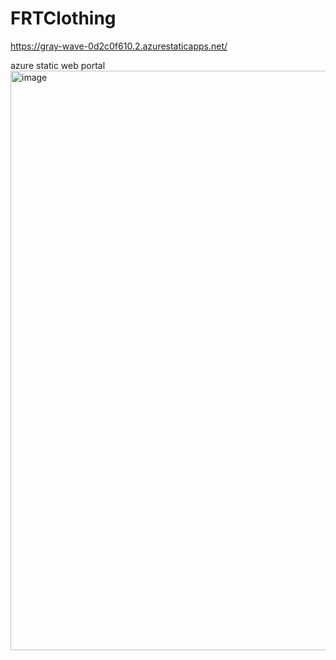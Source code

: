 # FRTClothing

https://gray-wave-0d2c0f610.2.azurestaticapps.net/

azure static web portal
<img width="927" alt="image" src="https://user-images.githubusercontent.com/116998797/201106388-eb514b58-68df-4d92-b044-d3c34fde808f.png">
